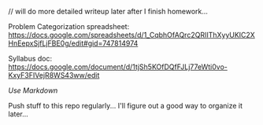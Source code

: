 // will do more detailed writeup later after I finish homework...

Problem Categorization spreadsheet: https://docs.google.com/spreadsheets/d/1_CqbhOfAQrc2QRIIThXyyUKIC2XHnEepxSjfLjFBE0g/edit#gid=747814974

Syllabus doc: https://docs.google.com/document/d/1tjSh5KOfDQfFJLj77eWti0vo-KxyF3FIVejR8WS43ww/edit

*Use Markdown*

Push stuff to this repo regularly... I'll figure out a good way to organize it later...
